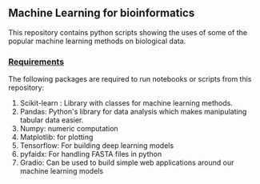## Machine Learning for bioinformatics
This repository contains python scripts showing the uses of some of the popular machine learning methods on
biological data. 

### <u>Requirements</u>
The following packages are required to run notebooks or scripts from this repository:
1. Scikit-learn : Library with classes for machine learning methods.
2. Pandas: Python's library for data analysis which makes manipulating tabular data easier.
3. Numpy: numeric computation
4. Matplotlib: for plotting
5. Tensorflow: For building deep learning models
6. pyfaidx: For handling FASTA files in python
7. Gradio: Can be used to build simple web applications around our machine learning models

